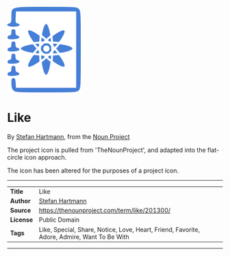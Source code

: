 ![Project icon](icon.png)
# Like
By [Stefan Hartmann](https://thenounproject.com/spirenzo), from the [Noun Project](https://thenounproject.com/term/like/201300/)

The project icon is pulled from 'TheNounProject', and adapted into the flat-circle icon approach.

The icon has been altered for the purposes of a project icon.

---
|||
|---|---|
|**Title**|Like|
|**Author**|[Stefan Hartmann](https://thenounproject.com/spirenzo)|
|**Source**|https://thenounproject.com/term/like/201300/|
|**License**|Public Domain|
|**Tags**|Like, Special, Share, Notice, Love, Heart, Friend, Favorite, Adore, Admire, Want To Be With|

---